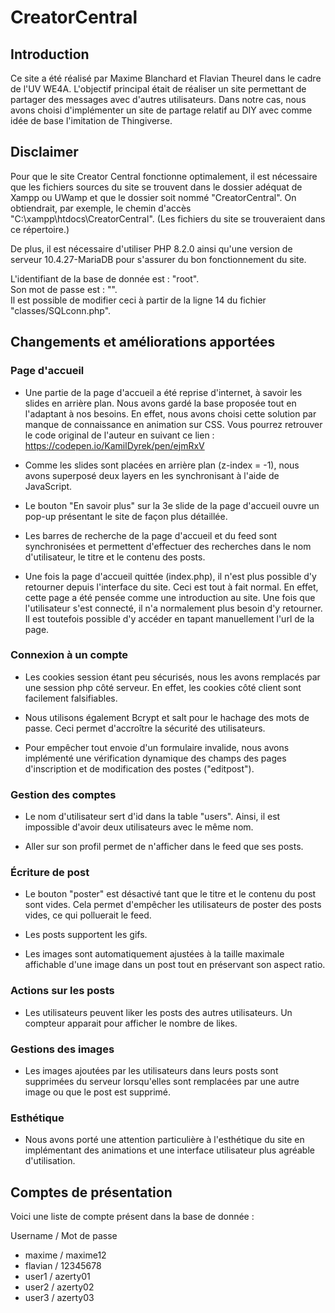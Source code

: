 # CreatorCentral

## Introduction

Ce site a été réalisé par Maxime Blanchard et Flavian Theurel dans le cadre de l'UV WE4A. L'objectif
principal était de réaliser un site permettant de partager des messages avec d'autres utilisateurs.
Dans notre cas, nous avons choisi d'implémenter un site de partage relatif au DIY avec comme idée de base
l'imitation de Thingiverse.

## Disclaimer

Pour que le site Creator Central fonctionne optimalement, il est nécessaire que les fichiers sources du site
se trouvent dans le dossier adéquat de Xampp ou UWamp et que le dossier soit nommé "CreatorCentral".
On obtiendrait, par exemple, le chemin d'accès "C:\xampp\htdocs\CreatorCentral". (Les fichiers du site se trouveraient 
dans ce répertoire.)

De plus, il est nécessaire d'utiliser PHP 8.2.0 ainsi qu'une version de serveur 10.4.27-MariaDB pour s'assurer du bon 
fonctionnement du site.

L'identifiant de la base de donnée est : "root". <br>
Son mot de passe est : "". <br>
Il est possible de modifier ceci à partir de la ligne 14 du fichier "classes/SQLconn.php".

## Changements et améliorations apportées

### Page d'accueil

- Une partie de la page d'accueil a été reprise d'internet, à savoir les slides en arrière plan. Nous avons gardé la base 
proposée tout en l'adaptant à nos besoins. En effet, nous avons choisi cette solution par manque de connaissance en animation
sur CSS. Vous pourrez retrouver le code original de l'auteur en suivant ce lien : https://codepen.io/KamilDyrek/pen/ejmRxV

- Comme les slides sont placées en arrière plan (z-index = -1), nous avons superposé deux layers en les synchronisant à l'aide 
de JavaScript.

- Le bouton "En savoir plus" sur la 3e slide de la page d'accueil ouvre un pop-up présentant le site de façon plus détaillée.

- Les barres de recherche de la page d'accueil et du feed sont synchronisées et permettent d'effectuer des recherches dans le nom d'utilisateur,
le titre et le contenu des posts.

- Une fois la page d'accueil quittée (index.php), il n'est plus possible d'y retourner depuis l'interface du site. Ceci est tout à fait normal.
En effet, cette page a été pensée comme une introduction au site. Une fois que l'utilisateur s'est connecté, il n'a normalement plus besoin d'y retourner.
Il est toutefois possible d'y accéder en tapant manuellement l'url de la page.

### Connexion à un compte

- Les cookies session étant peu sécurisés, nous les avons remplacés par une session php côté serveur.
En effet, les cookies côté client sont facilement falsifiables.

- Nous utilisons également Bcrypt et salt pour le hachage des mots de passe. Ceci permet d'accroître 
la sécurité des utilisateurs.

- Pour empêcher tout envoie d'un formulaire invalide, nous avons implémenté une vérification dynamique des champs des pages d'inscription et de modification des postes ("editpost").

### Gestion des comptes

- Le nom d'utilisateur sert d'id dans la table "users". Ainsi, il est impossible d'avoir deux utilisateurs avec le même nom.

- Aller sur son profil permet de n'afficher dans le feed que ses posts.

### Écriture de post

- Le bouton "poster" est désactivé tant que le titre et le contenu du post sont vides. Cela permet d'empêcher les utilisateurs de poster des posts vides, ce qui polluerait le feed.

- Les posts supportent les gifs.

- Les images sont automatiquement ajustées à la taille maximale affichable d'une image dans un post tout en préservant son aspect ratio.

### Actions sur les posts

- Les utilisateurs peuvent liker les posts des autres utilisateurs. Un compteur apparait pour afficher le nombre de likes.

### Gestions des images

- Les images ajoutées par les utilisateurs dans leurs posts sont supprimées du serveur lorsqu'elles sont remplacées par une autre image ou que le post est supprimé.

### Esthétique

- Nous avons porté une attention particulière à l'esthétique du site en implémentant des animations et une interface utilisateur plus agréable d'utilisation.

## Comptes de présentation

Voici une liste de compte présent dans la base de donnée :

Username / Mot de passe

- maxime / maxime12
- flavian / 12345678
- user1 / azerty01
- user2 / azerty02
- user3 / azerty03
